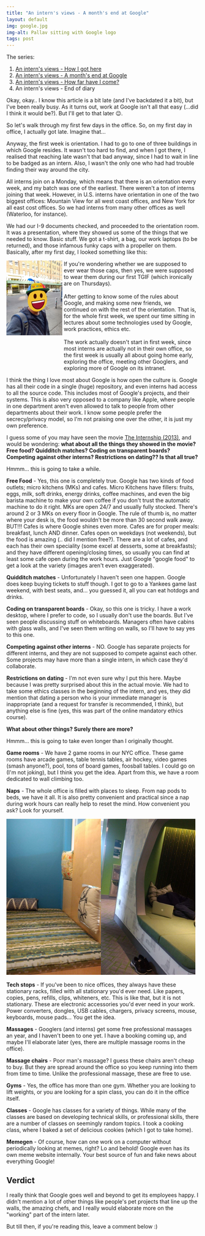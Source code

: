 ```yaml
---
title: "An intern's views - A month's end at Google"
layout: default
img: google.jpg
img-alt: Pallav sitting with Google logo
tags: post
---
```

The series:

1. [An intern's views - How I got here](/2017/05/07/How-I-got-here/)
2. [An intern's views - A month's end at Google](/2017/06/07/A-month-end-at-Google/)
3. [An intern's views - How far have I come?](/2017/07/10/How-far-have-I-come-working-at-Google/)
4. An intern's views - End of diary

Okay, okay.. I know this article is a bit late (and I've backdated it a bit),
but I've been really busy. As it turns out, work at Google isn't all that easy
(...did I think it would be?). But I'll get to that later 😉.

So let's walk through my first few days in the office. So, on my first day in
office, I actually got late. Imagine that...

Anyway, the first week is orientation. I had to go to one of three buildings
in which Google resides. It wasn't too hard to find, and when I got there, I
realised that reaching late wasn't that bad anyway, since I had to wait in line
to be badged as an intern. Also, I wasn't the only one who had had trouble
finding their way around the city.

All interns join on a Monday, which means that there is an orientation every
week, and my batch was one of the earliest. There weren't a ton of interns
joining that week. However, in U.S. interns have orientation in one of the two
biggest offices: Mountain View for all west coast offices, and New York for all
east cost offices. So we had interns from many other offices as well (Waterloo,
for instance).

We had our I-9 documents checked, and proceeded to the orientation room. It was
a presentation, where they showed us some of the things that we needed to know.
Basic stuff. We got a t-shirt, a bag, our work laptops (to be returned), and
those infamous funky caps with a propeller on them. Basically, after my first day,
I looked something like this:

<div style="display: inline-block; width:29%; vertical-align: top">
<img src="/img/intern-cap.jpg" style="max-width:100%" />
</div>
<div style="display: inline-block; width:69%;">
If you're wondering whether we are supposed to ever wear those caps, then yes,
we were supposed to wear them during our first TGIF (which ironically are on
Thursdays). <br /><br />
After getting to know some of the rules about Google, and making some new
friends, we continued on with the rest of the orientation. That is, for the
whole first week, we spent our time sitting in lectures about some technologies
used by Google, work practices, ethics etc. <br/><br/>
The work actually doesn't start in first week, since most interns are actually
not in their own office, so the first week is usually all about going home
early, exploring the office, meeting other Googlers, and exploring more of
Google on its intranet.
</div><br/>

I think the thing I love most about Google is how open the culture is. Google
has all their code in a single (huge) repository, and even interns had access
to all the source code. This includes most of Google's projects, and their
systems. This is also very opposed to a company like Apple, where people in one
department aren't even allowed to talk to people from other departments about
their work. I know some people prefer the secrecy/privacy model, so I'm not
praising one over the other, it is just my own preference.

I guess some of you may have seen the movie [The Internship
(2013)](//www.imdb.com/title/tt2234155/), and would be wondering: **what about
all the things they showed in the movie? Free food? Quidditch matches?  Coding
on transparent boards? Competing against other interns? Restrictions on
dating?? Is that all true?**

Hmmm... this is going to take a while.

**Free Food** - Yes, this one is completely true. Google has two kinds of food
outlets; micro kitchens (MKs) and cafes. Micro Kitchens have fillers: fruits,
eggs, milk, soft drinks, energy drinks, coffee machines, and even the big
barista machine to make your own coffee if you don't trust the automatic
machine to do it right. MKs are open 24/7 and usually fully stocked. There's
around 2 or 3 MKs on every floor in Google. The rule of thumb is, no matter
where your desk is, the food wouldn't be more than 30 second walk away.  BUT!!!
Cafes is where Google shines even more. Cafes are for proper meals: breakfast,
lunch AND dinner. Cafes open on weekdays (not weekends), but the food is
amazing (.. did I mention free?). There are a lot of cafes, and each has their
own speciality (some excel at desserts, some at breakfasts); and they have
different opening/closing times, so usually you can find at least some cafe open
during the work hours. Just Google "google food" to get a look at the variety
(images aren't even exaggerated).

**Quidditch matches** - Unfortunately I haven't seen one happen. Google does
keep buying tickets to stuff though. I got to go to a Yankees game last
weekend, with best seats, and... you guessed it, all you can eat hotdogs and
drinks.

**Coding on transparent boards** - Okay, so this one is tricky. I have a work
desktop, where I prefer to code, so I usually don't use the boards. But I've
seen people discussing stuff on whiteboards. Managers often have cabins with
glass walls, and I've seen them writing on walls, so I'll have to say yes to
this one.

**Competing against other interns** - NO. Google has separate projects for
different interns, and they are not supposed to compete against each other.
Some projects may have more than a single intern, in which case they'd
collaborate.

**Restrictions on dating** - I'm not even sure why I put this here. Maybe
because I was pretty surprised about this in the actual movie. We had to take
some ethics classes in the beginning of the intern, and yes, they did mention
that dating a person who is your immediate manager is inappropriate (and a
request for transfer is recommended, I think), but anything else is fine (yes,
this was part of the online mandatory ethics course).

**What about other things? Surely there are more?**

Hmmm... this is going to take even longer than I originally thought.

**Game rooms** - We have 2 game rooms in our NYC office. These game rooms have
arcade games, table tennis tables, air hockey, video games (smash anyone?), pool,
tons of board games, foosball tables. I could go on (I'm not joking), but I think
you get the idea. Apart from this, we have a room dedicated to wall climbing too.

**Naps** - The whole office is filled with places to sleep. From nap pods to beds,
we have it all. It is also pretty convenient and practical since a nap during work
hours can really help to reset the mind. How convenient you ask? Look for yourself.

<img src="/img/sleep1.jpg" width="49%"><img src="/img/sleep2.jpg" width="49%">

**Tech stops** - If you've been to nice offices, they always have these
stationary racks, filled with all stationary you'd ever need. Like papers,
copies, pens, refills, clips, whiteners, etc. This is like that, but it is not
stationary. These are electronic accessories you'd ever need in your work.
Power converters, dongles, USB cables, chargers, privacy screens, mouse,
keyboards, mouse pads... You get the idea.

**Massages** - Googlers (and interns) get some free professional massages an
year, and I haven't been to one yet. I have a booking coming up, and maybe I'll
elaborate later (yes, there are multiple massage rooms in the office).

**Massage chairs** - Poor man's massage? I guess these chairs aren't cheap to
buy. But they are spread around the office so you keep running into them from
time to time. Unlike the professional massage, these are free to use.

**Gyms** - Yes, the office has more than one gym. Whether you are looking to
lift weights, or you are looking for a spin class, you can do it in the office
itself.

**Classes** - Google has classes for a variety of things. While many of the
classes are based on developing technical skills, or professional skills, there
are a number of classes on seemingly random topics. I took a cooking class,
where I baked a set of delicious cookies (which I got to take home).

**Memegen** - Of course, how can one work on a computer without periodically
looking at memes, right? Lo and behold! Google even has its own meme website
internally. Your best source of fun and fake news about everything Google!

## Verdict

I really think that Google goes well and beyond to get its employees happy. I
didn't mention a lot of other things like people's pet projects that line up the
walls, the amazing chefs, and I really would elaborate more on the "working"
part of the intern later.

But till then, if you're reading this, leave a comment below :)
